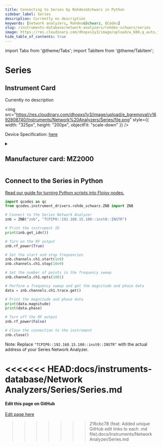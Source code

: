 ```yaml
---
title: Connecting to Series by Rohdes&Schwarz in Python
sidebar_label: Series
description: Currently no description
keywords: [network analyzers, Rohdes&Schwarz, QCodes]
slug: /instruments-database/network-analyzers/rohdes-schwarz/series
image: https://res.cloudinary.com/dhopxs1y3/image/upload/w_600,q_auto,f_auto/e_bgremoval/v1692808740/Instruments/Network%20Analyzers/Series/file.jpg
hide_table_of_contents: true
---
```


import Tabs from '@theme/Tabs';
import TabItem from '@theme/TabItem';

# Series

## Instrument Card

<div className="flex">

<div>

Currently no description

</div>

<img src="https://res.cloudinary.com/dhopxs1y3/image/upload/e_bgremoval/v1692808740/Instruments/Network%20Analyzers/Series/file.png" style={{ width: "325px", height: "200px", objectFit: "scale-down" }} />

</div>

<div className="flex text-center">

<p>Device Specification: <a target="\_blank" href="https://scdn.rohde-schwarz.com/ur/pws/dl_downloads/dl_common_library/dl_brochures_and_datasheets/pdf_1/ZNB_bro_en_3608-3278-12_v0301.pdf">here</a></p>

</div>

<details style={{ marginTop: "15px"}}>
<summary><h2>Manufacturer card: MZ2000</h2></summary>

<img src="https://res.cloudinary.com/dhopxs1y3/image/upload/v1692806194/Instruments/Vendor%20Logos/RohdeSchwarz.png" style={{ width: "100%", height: "170px",objectFit: "scale-down" }} />

Rohde & Schwarz GmbH & Co KG is an international electronics group specializing in the fields of electronic test equipment, broadcast & media, cybersecurity, radiomonitoring and radiolocation, and radiocommunication.

<ul>
  <li>Headquarters: Munich, Germany</li>
  <li>Yearly Revenue (millions, USD): 2500.0</li>
  <li>Vendor Website: <a href="https://www.rohde-schwarz.com/ca/home_48230.html">here</a></li>
</ul>
</details>

## Connect to the Series in Python

[Read our guide for turning Python scripts into Flojoy nodes.](https://docs.flojoy.ai/custom-nodes/creating-custom-node/)
<Tabs>

<TabItem value="Flojoy" label="Flojoy" className="flojoy-instrument-tabs">

<NodeCardCollection category='WIDGET2000' manufacturer='MZ2000'></NodeCardCollection>

</TabItem>
<TabItem value="QCodes" label="QCodes">

```python
import qcodes as qc
from qcodes.instrument_drivers.rohde_schwarz.ZNB import ZNB

# Connect to the Series Network Analyzer
znb = ZNB("znb", "TCPIP0::192.168.15.100::inst0::INSTR")

# Print the instrument ID
print(znb.get_idn())

# Turn on the RF output
znb.rf_power(True)

# Set the start and stop frequencies
znb.channels.ch1.start(1e9)
znb.channels.ch1.stop(10e9)

# Set the number of points in the frequency sweep
znb.channels.ch1.npts(1001)

# Perform a frequency sweep and get the magnitude and phase data
data = znb.channels.ch1.trace.get()

# Print the magnitude and phase data
print(data.magnitude)
print(data.phase)

# Turn off the RF output
znb.rf_power(False)

# Close the connection to the instrument
znb.close()
```
Note: Replace `"TCPIP0::192.168.15.100::inst0::INSTR"` with the actual address of your Series Network Analyzer.

<<<<<<< HEAD:docs/instruments-database/Network Analyzers/Series/Series.md
</TabItem>
</Tabs>
=======
<SectionBreak />

[//]: # (Edit page on GitHub)

#### Edit this page on GitHub

[Edit page here](https://github.com/flojoy-ai/docs/blob/main/docs/instruments-database/Network%20Analyzers/Series/Series.md)
>>>>>>> 216cbc78 (feat: Added unique GitHub edit links to each .md file):docs/Instruments/Network Analyzer/Series.md
